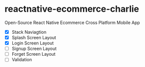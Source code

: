 # reactnative-ecommerce-charlie

Open-Source React Native Ecommerce Cross Platform Mobile App

- [x] Stack Naviagtion
- [x] Splash Screen Layout
- [x] Login Screen Layout
- [ ] Signup Screen Layout
- [ ] Forget Screen Layout
- [ ] Validation
